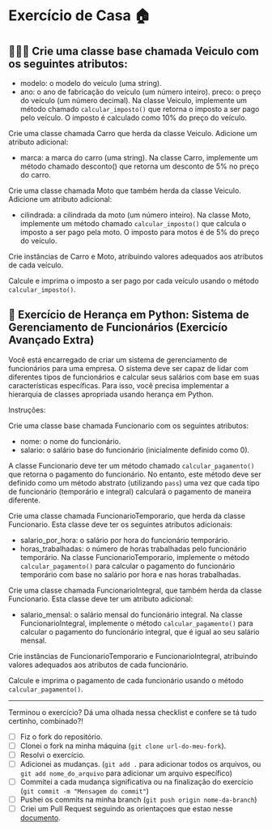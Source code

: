 # Exercício de Casa 🏠 


## 👩🏻‍💻 Crie uma classe base chamada Veiculo com os seguintes atributos:

- modelo: o modelo do veículo (uma string).
- ano: o ano de fabricação do veículo (um número inteiro).
preco: o preço do veículo (um número decimal).
Na classe Veiculo, implemente um método chamado `calcular_imposto()` que retorna o imposto a ser pago pelo veículo. O imposto é calculado como 10% do preço do veículo.


Crie uma classe chamada Carro que herda da classe Veiculo. Adicione um atributo adicional:

- marca: a marca do carro (uma string).
Na classe Carro, implemente um método chamado desconto() que retorna um desconto de 5% no preço do carro.

Crie uma classe chamada Moto que também herda da classe Veiculo. Adicione um atributo adicional:

- cilindrada: a cilindrada da moto (um número inteiro).
Na classe Moto, implemente um método chamado `calcular_imposto()` que calcula o imposto a ser pago pela moto. O imposto para motos é de 5% do preço do veículo.

Crie instâncias de Carro e Moto, atribuindo valores adequados aos atributos de cada veículo.

Calcule e imprima o imposto a ser pago por cada veículo usando o método `calcular_imposto()`.



## 🧠 Exercício de Herança em Python: Sistema de Gerenciamento de Funcionários (Exercicío Avançado Extra)

Você está encarregado de criar um sistema de gerenciamento de funcionários para uma empresa. O sistema deve ser capaz de lidar com diferentes tipos de funcionários e calcular seus salários com base em suas características específicas. Para isso, você precisa implementar a hierarquia de classes apropriada usando herança em Python.

Instruções:

Crie uma classe base chamada Funcionario com os seguintes atributos:

 - nome: o nome do funcionário.
 - salario: o salário base do funcionário (inicialmente definido como 0).

A classe Funcionario deve ter um método chamado `calcular_pagamento()` que retorna o pagamento do funcionário. No entanto, este método deve ser definido como um método abstrato (utilizando `pass`) uma vez que cada tipo de funcionário (temporário e integral) calculará o pagamento de maneira diferente.

Crie uma classe chamada FuncionarioTemporario, que herda da classe Funcionario. Esta classe deve ter os seguintes atributos adicionais:

- salario_por_hora: o salário por hora do funcionário temporário.
- horas_trabalhadas: o número de horas trabalhadas pelo funcionário temporário.
Na classe FuncionarioTemporario, implemente o método `calcular_pagamento()` para calcular o pagamento do funcionário temporário com base no salário por hora e nas horas trabalhadas.

Crie uma classe chamada FuncionarioIntegral, que também herda da classe Funcionario. Esta classe deve ter um atributo adicional:

- salario_mensal: o salário mensal do funcionário integral.
Na classe FuncionarioIntegral, implemente o método `calcular_pagamento()` para calcular o pagamento do funcionário integral, que é igual ao seu salário mensal.

Crie instâncias de FuncionarioTemporario e FuncionarioIntegral, atribuindo valores adequados aos atributos de cada funcionário.

Calcule e imprima o pagamento de cada funcionário usando o método `calcular_pagamento()`.

---

Terminou o exercício? Dá uma olhada nessa checklist e confere se tá tudo certinho, combinado?!

- [ ] Fiz o fork do repositório.
- [ ] Clonei o fork na minha máquina (`git clone url-do-meu-fork`).
- [ ] Resolvi o exercício.
- [ ] Adicionei as mudanças. (`git add .` para adicionar todos os arquivos, ou `git add nome_do_arquivo` para adicionar um arquivo específico)
- [ ] Commitei a cada mudança significativa ou na finalização do exercício (`git commit -m "Mensagem do commit"`)
- [ ] Pushei os commits na minha branch (`git push origin nome-da-branch`)
- [ ] Criei um Pull Request seguindo as orientaçoes que estao nesse [documento](https://github.com/mflilian/repo-example/blob/main/exercicios/para-casa/instrucoes-pull-request.md).
